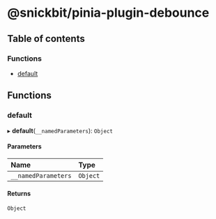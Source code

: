 # @snickbit/pinia-plugin-debounce

## Table of contents

### Functions

- [default](README.md#default)

## Functions

### default

▸ **default**(`__namedParameters`): `Object`

#### Parameters

| Name | Type |
| :------ | :------ |
| `__namedParameters` | `Object` |

#### Returns

`Object`

